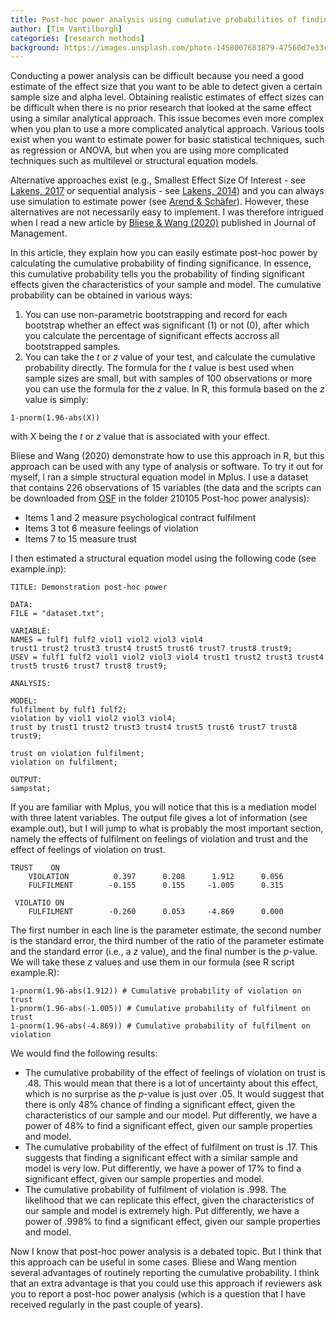 ```yaml
---
title: Post-hoc power analysis using cumulative probabilities of finding significance
author: [Tim Vantilborgh]
categories: [research methods]
background: https://images.unsplash.com/photo-1458007683879-47560d7e33c3?ixid=MXwxMjA3fDB8MHxwaG90by1wYWdlfHx8fGVufDB8fHw%3D&ixlib=rb-1.2.1&auto=format&fit=crop&w=1927&q=80
---
```


Conducting a power analysis can be difficult because you need a good estimate of the effect size that you want to be able to detect given a certain sample size and alpha level. Obtaining realistic estimates of effect sizes can be difficult when there is no prior research that looked at the same effect using a similar analytical approach. This issue becomes even more complex when you plan to use a more complicated analytical approach. Various tools exist when you want to estimate power for basic statistical techniques, such as regression or ANOVA, but when you are using more complicated techniques such as multilevel or structural equation models. 

Alternative approaches exist (e.g., Smallest Effect Size Of Interest - see [Lakens, 2017](https://journals.sagepub.com/doi/full/10.1177/1948550617697177) or sequential analysis - see [Lakens, 2014](https://onlinelibrary.wiley.com/doi/full/10.1002/ejsp.2023?casa_token=rCmbFzUtawMAAAAA%3ABdFZNurl32u-Wn203vjeyDkmpmJCf87BYf5eyu-YuJNNME7lJnsblRrDjZKgbLDrUYVHrN2F9jt8Ug8)) and you can always use simulation to estimate power (see [Arend & Schäfer](https://psycnet.apa.org/record/2018-48374-001)). However, these alternatives are not necessarily easy to implement. I was therefore intrigued when I read a new article by [Bliese & Wang (2020)](https://journals.sagepub.com/doi/abs/10.1177/0149206319886909) published in Journal of Management. 

In this article, they explain how you can easily estimate post-hoc power by calculating the cumulative probability of finding significance. In essence, this cumulative probability tells you the probability of finding significant effects given the characteristics of your sample and model. The cumulative probability can be obtained in various ways:

1. You can use non-parametric bootstrapping and record for each bootstrap whether an effect was significant (1) or not (0), after which you calculate the percentage of significant effects accross all bootstrapped samples.
2. You can take the *t* or *z* value of your test, and calculate the cumulative probability directly. The formula for the *t* value is best used when sample sizes are small, but with samples of 100 observations or more you can use the formula for the *z* value.  In R, this formula based on the *z* value is simply:

```
1-pnorm(1.96-abs(X))
```

with X being the *t* or *z* value that is associated with your effect.

Bliese and Wang (2020) demonstrate how to use this approach in R, but this approach can be used with any type of analysis or software. To try it out for myself, I ran a simple structural equation model in Mplus. I use a dataset that contains 226 observations of 15 variables (the data and the scripts can be downloaded from [OSF](https://osf.io/njuw6/) in the folder 210105 Post-hoc power analysis):

* Items 1 and 2 measure psychological contract fulfilment
* Items 3 tot 6 measure feelings of violation
* Items 7 to 15 measure trust

I then estimated a structural equation model using the following code (see example.inp):

```
TITLE: Demonstration post-hoc power

DATA:
FILE = "dataset.txt";

VARIABLE:
NAMES = fulf1 fulf2 viol1 viol2 viol3 viol4 
trust1 trust2 trust3 trust4 trust5 trust6 trust7 trust8 trust9;
USEV = fulf1 fulf2 viol1 viol2 viol3 viol4 trust1 trust2 trust3 trust4 trust5 trust6 trust7 trust8 trust9;

ANALYSIS:

MODEL:
fulfilment by fulf1 fulf2;
violation by viol1 viol2 viol3 viol4;
trust by trust1 trust2 trust3 trust4 trust5 trust6 trust7 trust8 trust9;

trust on violation fulfilment;
violation on fulfilment;

OUTPUT:
sampstat;
```

If you are familiar with Mplus, you will notice that this is a mediation model with three latent variables. The output file gives a lot of information (see example.out), but I will jump to what is probably the most important section, namely the effects of fulfilment on feelings of violation and trust and the effect of feelings of violation on trust.

```
TRUST    ON
    VIOLATION          0.397      0.208      1.912      0.056
    FULFILMENT        -0.155      0.155     -1.005      0.315

 VIOLATIO ON
    FULFILMENT        -0.260      0.053     -4.869      0.000
```

The first number in each line is the parameter estimate, the second number is the standard error, the third number of the ratio of the parameter estimate and the standard error (i.e., a *z* value), and the final number is the *p*-value. We will take these *z* values and use them in our formula (see R script example.R):

```
1-pnorm(1.96-abs(1.912)) # Cumulative probability of violation on trust
1-pnorm(1.96-abs(-1.005)) # Cumulative probability of fulfilment on trust
1-pnorm(1.96-abs(-4.869)) # Cumulative probability of fulfilment on violation
```

We would find the following results:

* The cumulative probability of the effect of feelings of violation on trust is .48. This would mean that there is a lot of uncertainty about this effect, which is no surprise as the *p*-value is just over .05. It would suggest that there is only 48% chance of finding a significant effect, given the characteristics of our sample and our model. Put differently, we have a power of 48% to find a significant effect, given our sample properties and model.
* The cumulative probability of the effect of fulfilment on trust is .17. This suggests that finding a significant effect with a similar sample and model is very low. Put differently, we have a power of 17% to find a significant effect, given our sample properties and model.
* The cumulative probability of fulfilment of violation is .998. The likelihood that we can replicate this effect, given the characteristics of our sample and model is extremely high. Put differently, we have a power of .998% to find a significant effect, given our sample properties and model.

Now I know that post-hoc power analysis is a debated topic. But I think that this approach can be useful in some cases. Bliese and Wang mention several advantages of routinely reporting the cumulative probability. I think that an extra advantage is that you could use this approach if reviewers ask you to report a post-hoc power analysis (which is a question that I have received regularly in the past couple of years).